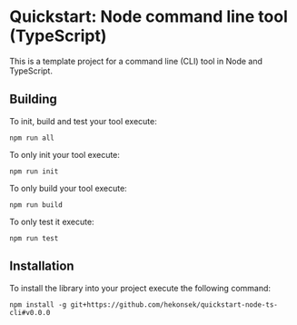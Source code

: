 # Quickstart: Node command line tool (TypeScript)

This is a template project for a command line (CLI) tool in Node and TypeScript.

## Building

To init, build and test your tool execute:

```
npm run all
```

To only init your tool execute:

```
npm run init
```

To only build your tool execute:

```
npm run build
```

To only test it execute:

```
npm run test
```

## Installation

To install the library into your project execute the following command:

```
npm install -g git+https://github.com/hekonsek/quickstart-node-ts-cli#v0.0.0
```